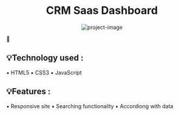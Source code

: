 <h1 align="center" id="title">CRM Saas Dashboard</h1>

<p align="center"><img src="https://cdn.dribbble.com/userupload/12540721/file/original-74fa9f48e033918b687bff18f2a8e98e.png?resize=1905x1429" alt="project-image"></p>

🔗

<h2>💡Technology used :</h2>

▪️   HTML5
▪️   CSS3
▪️   JavaScript

<h2>💡Features :</h2>
▪️ Responsive site
▪️ Searching functionality
▪️ Accordiong with data
